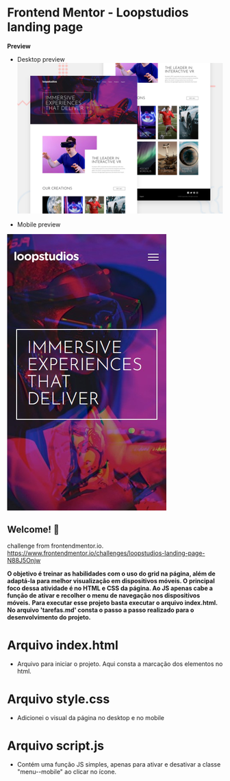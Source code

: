 # Frontend Mentor - Loopstudios landing page

**Preview**
* Desktop preview
![Design preview for the Loopstudios landing page coding challenge](./design/desktop-preview.jpg)

* Mobile preview

![Design preview in mobile](./design/mobile-preview-1.jpg)


## Welcome! 👋

challenge from frontendmentor.io. https://www.frontendmentor.io/challenges/loopstudios-landing-page-N88J5Onjw

**O objetivo é treinar as habilidades com o uso do grid na página, além de adaptá-la para melhor visualização em dispositivos móveis. O principal foco dessa atividade é no HTML e CSS da página. Ao JS apenas cabe a função de ativar e recolher o menu de navegação nos dispositivos móveis.**
**Para executar esse projeto basta executar o arquivo index.html.**
**No arquivo 'tarefas.md' consta o passo a passo realizado para o desenvolvimento do projeto.**

 # Arquivo index.html
 * Arquivo para iniciar o projeto. Aqui consta a marcação dos elementos no html.

 # Arquivo style.css
 * Adicionei o visual da página no desktop e no mobile 

 # Arquivo script.js
  * Contém uma função JS simples, apenas para ativar e desativar a classe "menu--mobile" ao clicar no ícone.  
